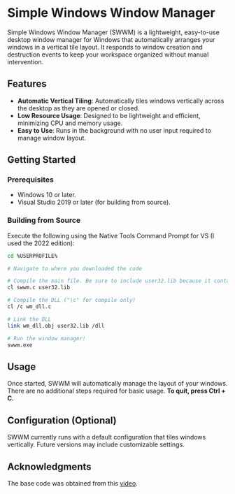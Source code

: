 # Simple Windows Window Manager

Simple Windows Window Manager (SWWM) is a lightweight, easy-to-use desktop window manager for Windows that automatically arranges your windows in a vertical tile layout. It responds to window creation and destruction events to keep your workspace organized without manual intervention.

## Features

- **Automatic Vertical Tiling**: Automatically tiles windows vertically across the desktop as they are opened or closed.
- **Low Resource Usage**: Designed to be lightweight and efficient, minimizing CPU and memory usage.
- **Easy to Use**: Runs in the background with no user input required to manage window layout.

## Getting Started

### Prerequisites

- Windows 10 or later.
- Visual Studio 2019 or later (for building from source).

### Building from Source

Execute the following using the Native Tools Command Prompt for VS (I used the 2022 edition):

```bash
cd %USERPROFILE%

# Navigate to where you downloaded the code

# Compile the main file. Be sure to include user32.lib because it contains core Windows library functions (in this case, we're only interested in the functions related to the GUI)
cl swwm.c user32.lib

# Compile the DLL ("\c" for compile only)
cl /c wm_dll.c

# Link the DLL
link wm_dll.obj user32.lib /dll

# Run the window manager!
swwm.exe
```

## Usage
Once started, SWWM will automatically manage the layout of your windows. There are no additional steps required for basic usage. **To quit, press Ctrl + C.**

## Configuration (Optional)
SWWM currently runs with a default configuration that tiles windows vertically. Future versions may include customizable settings.

## Acknowledgments

The base code was obtained from this [video](https://www.youtube.com/watch?v=cuPirXZ6AWo).
